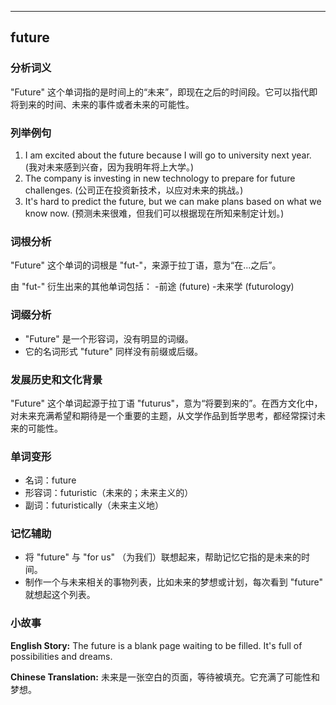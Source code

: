 
---------------
## future
### 分析词义
"Future" 这个单词指的是时间上的“未来”，即现在之后的时间段。它可以指代即将到来的时间、未来的事件或者未来的可能性。

### 列举例句
1. I am excited about the future because I will go to university next year. (我对未来感到兴奋，因为我明年将上大学。)
2. The company is investing in new technology to prepare for future challenges. (公司正在投资新技术，以应对未来的挑战。)
3. It's hard to predict the future, but we can make plans based on what we know now. (预测未来很难，但我们可以根据现在所知来制定计划。)

### 词根分析
"Future" 这个单词的词根是 "fut-"，来源于拉丁语，意为“在...之后”。

由 "fut-" 衍生出来的其他单词包括：
-前途 (future)
-未来学 (futurology)

### 词缀分析
- "Future" 是一个形容词，没有明显的词缀。
- 它的名词形式 "future" 同样没有前缀或后缀。

### 发展历史和文化背景
"Future" 这个单词起源于拉丁语 "futurus"，意为“将要到来的”。在西方文化中，对未来充满希望和期待是一个重要的主题，从文学作品到哲学思考，都经常探讨未来的可能性。

### 单词变形
- 名词：future
- 形容词：futuristic（未来的；未来主义的）
- 副词：futuristically（未来主义地）

### 记忆辅助
- 将 "future" 与 "for us" （为我们）联想起来，帮助记忆它指的是未来的时间。
- 制作一个与未来相关的事物列表，比如未来的梦想或计划，每次看到 "future" 就想起这个列表。

### 小故事
**English Story:**
The future is a blank page waiting to be filled. It's full of possibilities and dreams.

**Chinese Translation:**
未来是一张空白的页面，等待被填充。它充满了可能性和梦想。

